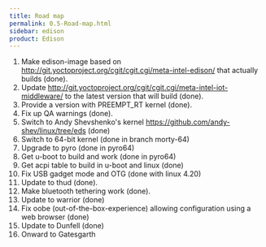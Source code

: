 ```yaml
---
title: Road map
permalink: 0.5-Road-map.html
sidebar: edison
product: Edison
---
```

 1. Make edison-image based on http://git.yoctoproject.org/cgit/cgit.cgi/meta-intel-edison/ that actually builds (done).
 2. Update http://git.yoctoproject.org/cgit/cgit.cgi/meta-intel-iot-middleware/ to the latest version that will build (done).
 3. Provide a version with PREEMPT_RT kernel (done).
 4. Fix up QA warnings (done).
 5. Switch to Andy Shevshenko's kernel https://github.com/andy-shev/linux/tree/eds (done)
 6. Switch to 64-bit kernel (done in branch morty-64)
 7. Upgrade to pyro (done in pyro64)
 8. Get u-boot to build and work (done in pyro64)
 9. Get acpi table to build in u-boot and linux (done)
 10. Fix USB gadget mode and OTG (done with linux 4.20)
 11. Update to thud (done).
 12. Make bluetooth tethering work (done).
 13. Update to warrior (done)
 14. Fix oobe (out-of-the-box-experience) allowing configuration using a web browser (done)
 15. Update to Dunfell (done)
 16. Onward to Gatesgarth
